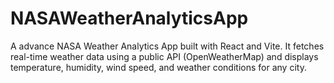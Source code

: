 # NASAWeatherAnalyticsApp
A advance NASA Weather Analytics App built with React and Vite. It fetches real-time weather data using a public API (OpenWeatherMap) and displays temperature, humidity, wind speed, and weather conditions for any city.
